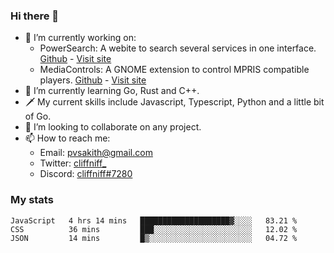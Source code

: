 ### Hi there 👋

- 🔭 I’m currently working on:
    - PowerSearch: A webite to search several services in one interface. [Github](https://github.com/cliffniff/power-search) - [Visit site](https://powersearch.vercel.app/)
    - MediaControls: A GNOME extension to control MPRIS compatible players. [Github](https://github.com/cliffniff/MediaControls) - [Visit site](https://extensions.gnome.org/extension/4470/media-controls/)
- 🌱 I’m currently learning Go, Rust and C++.
- 🗡️ My current skills include Javascript, Typescript, Python and a little bit of Go.
- 👯 I’m looking to collaborate on any project.
- 📫 How to reach me: 
    - Email: <pvsakith@gmail.com>
    - Twitter: [cliffniff_](https://twitter.com/cliffniff_)
    - Discord: [cliffniff#7280](https://discordapp.com/users/828133369950240771)

### My stats

<!--START_SECTION:waka-->
```text
JavaScript   4 hrs 14 mins   ████████████████████▓░░░░   83.21 % 
CSS          36 mins         ███░░░░░░░░░░░░░░░░░░░░░░   12.02 % 
JSON         14 mins         █▒░░░░░░░░░░░░░░░░░░░░░░░   04.72 % 
```
<!--END_SECTION:waka-->
